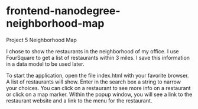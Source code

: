 # frontend-nanodegree-neighborhood-map
Project 5 Neighborhood Map

I chose to show the restaurants in the neighborhood of my office.   I use
FourSquare to get a list of restaurants within 3 miles.  I save this information
in a data model to be used later.   

To start the application, open the file index.html with your favorite
browser.   A list of restaurants will show.   Enter in the search box a
string to narrow your choices.  You can click on a restaurant to see
more info on a restaurant or click on a map marker.   Within the popup
window, you will see a link to the restaurant website and a link to
the menu for the restaurant.
